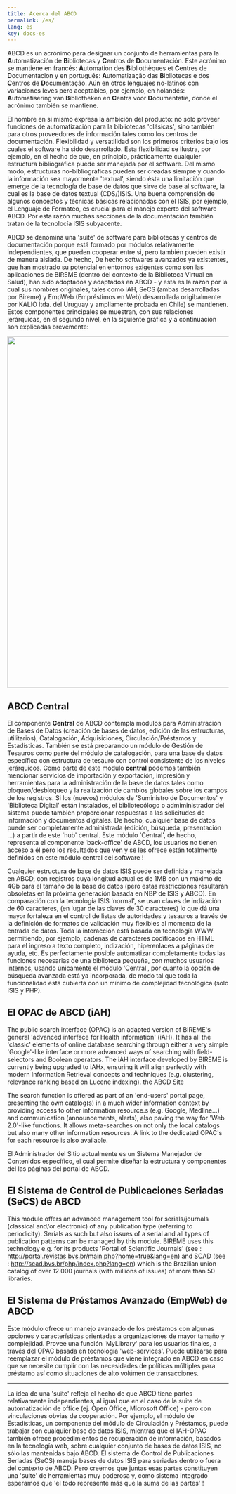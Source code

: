 ```yaml
---
title: Acerca del ABCD
permalink: /es/
lang: es
key: docs-es
---
```


ABCD es un acrónimo para designar un conjunto de herramientas para la **A**utomatización de **B**ibliotecas y **C**entros de **D**ocumentación. Este acrónimo se mantiene en francés: **A**utomation des **B**ibliothèques et **C**entres de **D**ocumentacion y en portugués: **A**utomatização das **B**ibliotecas e dos **C**entros de **D**ocumentação. Aún en otros lenguajes no-latinos con variaciones leves pero aceptables, por ejemplo, en holandés: **A**utomatisering van **B**ibliotheken en **C**entra voor **D**ocumentatie, donde el acrónimo también se mantiene.

El nombre en si mismo expresa la ambición del producto: no solo proveer funciones de automatización para la bibliotecas 'clásicas', sino también para otros proveedores de información tales como los centros de documentación. Flexibilidad y versatilidad son los primeros criterios bajo los cuales el software ha sido desarrollado. Esta flexibilidad se ilustra, por ejemplo, en el hecho de que, en principio, prácticamente cualquier estructura bibliográfica puede ser manejada por el software. Del mismo modo, estructuras no-bibliográficas pueden ser creadas siempre y cuando la información sea mayormente 'textual', siendo ésta una limitación que emerge de la tecnología de base de datos que sirve de base al software, la cual es la base de datos textual (CDS/)ISIS. Una buena comprensión de algunos conceptos y técnicas básicas relacionadas con el ISIS, por ejemplo, el Lenguaje de Formateo, es crucial para el manejo experto del software ABCD. Por esta razón muchas secciones de la documentación también tratan de la tecnolocía ISIS subyacente.

ABCD se denomina una 'suite' de software para bibliotecas y centros de documentación porque está formado por módulos relativamente independientes, que pueden cooperar entre si, pero también pueden existir de manera aislada. De hecho, De hecho softwares avanzados ya existentes, que han mostrado su potencial en entornos exigentes como son las aplicaciones de BIREME (dentro del contexto de la Biblioteca Virtual en Salud), han sido adoptados y adaptados en ABCD - y esta es la razón por la cual sus nombres originales, tales como iAH, SeCS (ambas desarrolladas por Bireme) y EmpWeb (Empréstimos en Web) desarrollada origibalmente por KALIO ltda. del Uruguay y ampliamente probada en Chile) se mantienen. Estos componentes principales se muestran, con sus relaciones jerárquicas, en el segundo nivel, en la siguiente gráfica y a continuación son explicadas brevemente:

<img src="https://user-images.githubusercontent.com/20482054/137317883-75797ad3-47d5-43f0-b3b7-7c405f646236.JPG" width=800>

## ABCD Central

El componente **Central** de ABCD contempla modulos para Administración de Bases de Datos (creación de bases de datos, edición de las estructuras, utilitarios), Catalogación, Adquisiciones, Circulación/Préstamos y Estadísticas. También se está preparando un módulo de Gestión de Tesauros como parte del módulo de catalogación, para una base de datos específica con estructura de tesauro con control consistente de los niveles jerárquicos. Como parte de este módulo **central** podemos también mencionar servicios de importación y exportación, impresión y herramientas para la administración de la base de datos tales como bloqueo/desbloqueo y la realización de cambios globales sobre los campos de los registros. Si los (nuevos) módulos de 'Suministro de Documentos' y 'Biblioteca Digital' están instalados, el bibliotecólogo o admiministrador del sistema puede también proporcionar respuestas a las solicitudes de información y documentos digitales. De hecho, cualquier base de datos puede ser completamente administrada (edición, búsqueda, presentación ...) a partir de este 'hub' central. Este módulo 'Central', de hecho, representa el componente 'back-office' de ABCD, los usuarios no tienen acceso a él pero los resultados que ven y se les ofrece están totalmente definidos en este módulo central del software !


Cualquier estructura de base de datos ISIS puede ser definida y manejada en ABCD, con registros cuya longitud actual es de 1MB con un máximo de 4Gb para el tamaño de la base de datos (pero estas restricciones resultarán obsoletas en la próxima generación basada en NBP de ISIS y ABCD). En comparación con la tecnología ISIS 'normal', se usan claves de indización de 60 caracteres, (en lugar de las claves de 30 caracteres) lo que dá una mayor fortaleza en el control de listas de autoridades y tesauros a través de la definición de formatos de validación muy flexibles al momento de la entrada de datos. Toda la interacción está basada en tecnología WWW permitiendo, por ejemplo, cadenas de caracteres codificados en HTML para el ingreso a texto completo, indización, hiperenlaces a páginas de ayuda, etc. Es perfectamente posible automatizar completamente todas las funciones necesarias de una biblioteca pequeña, con muchos usuarios internos, usando únicamente el módulo 'Central', por cuanto la opción de búsqueda avanzada está ya incorporada, de modo tal que toda la funcionalidad está cubierta con un mínimo de complejidad tecnológica (solo ISIS y PHP).


## El OPAC de ABCD (iAH)


The public search interface (OPAC) is an adapted version of BIREME's general 'advanced interface for Health information' (iAH). It has all the 'classic' elements of online database searching through either a very simple 'Google'-like interface or more advanced ways of searching with field-selectors and Boolean operators. The iAH interface developed by BIREME is currently being upgraded to iAHx, ensuring it will align perfectly with modern Information Retrieval concepts and techniques (e.g. clustering, relevance ranking based on Lucene indexing). the ABCD Site


The search function is offered as part of an 'end-users' portal page, presenting the own catalog(s) in a much wider information context by providing access to other information resource.s (e.g. Google, Medline...) and communication (announcements, alerts), also paving the way for 'Web 2.0'-like functions. It allows meta-searches on not only the local catalogs but also many other information resources. A link to the dedicated OPAC's for each resource is also available.


El Administrador del Sitio actualmente es un Sistema Manejador de Contenidos específico, el cual permite diseñar la estructura y componentes del las páginas del portal de ABCD.


## El Sistema de Control de Publicaciones Seriadas (SeCS) de ABCD

This module offers an advanced management tool for serials/journals (classical and/or electronic) of any publication type (referring to periodicity). Serials as such but also issues of a serial and all types of publication patterns can be managed by this module. BIREME uses this technology e.g. for its products 'Portal of Scientific Journals' (see : http://portal.revistas.bvs.br/main.php?home=true&lang=en) and SCAD (see : http://scad.bvs.br/php/index.php?lang=en) which is the Brazilian union catalog of over 12.000 journals (with millions of issues) of more than 50 libraries.


## El Sistema de Préstamos Avanzado (EmpWeb) de ABCD

Este módulo ofrece un manejo avanzado de los préstamos con algunas opciones y características orientadas a organizaciones de mayor tamaño y complejidad. Provee una función 'MyLibrary' para los usuarios finales, a través del OPAC basada en tecnología 'web-services'. Puede utilizarse para reemplazar el módulo de préstamos que viene integrado en ABCD en caso que se necesite cumplir con las necesidades de políticas múltiples para préstamo así como situaciones de alto volúmen de transacciones.

------

La idea de una 'suite' refleja el hecho de que ABCD tiene partes relativamente independientes, al igual que en el caso de la suite de automatización de office (ej. Open Office, Microsoft Office) - pero con vinculaciones obvias de cooperación. Por ejemplo, el módulo de Estadísticas, un componente del módulo de Circulación y Préstamos, puede trabajar con cualquier base de datos ISIS, mientras que el IAH-OPAC también ofrece procedimientos de recuperación de información, basados en la tecnología web, sobre cualquier conjunto de bases de datos ISIS, no sólo las mantenidas bajo ABCD. El sistema de Control de Publicaciones Seriadas (SeCS) maneja bases de datos ISIS para seriadas dentro o fuera del contexto de ABCD. Pero creemos que juntas esas partes constituyen una 'suite' de herramientas muy poderosa y, como sistema integrado esperamos que 'el todo represente más que la suma de las partes' !
